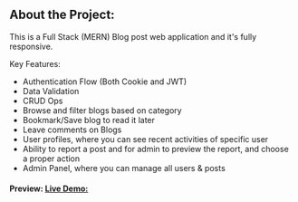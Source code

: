 ## About the Project:
This is a Full Stack (MERN) Blog post web application and it's fully responsive.

Key Features:
- Authentication Flow (Both Cookie and JWT)
- Data Validation
- CRUD Ops
- Browse and filter blogs based on category
- Bookmark/Save blog to read it later
- Leave comments on Blogs
- User profiles, where you can see recent activities of specific user
- Ability to report a post and for admin to preview the report, and choose a proper action
- Admin Panel, where you can manage all users & posts

#### Preview: [Live Demo:](https://bloggers-app-v2.onrender.com/)
